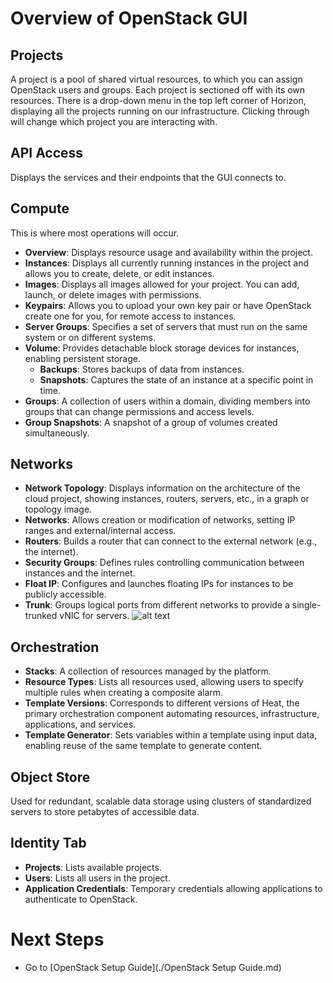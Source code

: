 # Overview of OpenStack GUI

## Projects

A project is a pool of shared virtual resources, to which you can assign OpenStack users and groups. Each project is sectioned off with its own resources. There is a drop-down menu in the top left corner of Horizon, displaying all the projects running on our infrastructure. Clicking through will change which project you are interacting with.

## API Access

Displays the services and their endpoints that the GUI connects to.

## Compute

This is where most operations will occur.

- **Overview**: Displays resource usage and availability within the project.
- **Instances**: Displays all currently running instances in the project and allows you to create, delete, or edit instances.
- **Images**: Displays all images allowed for your project. You can add, launch, or delete images with permissions.
- **Keypairs**: Allows you to upload your own key pair or have OpenStack create one for you, for remote access to instances.
- **Server Groups**: Specifies a set of servers that must run on the same system or on different systems.
- **Volume**: Provides detachable block storage devices for instances, enabling persistent storage.
  - **Backups**: Stores backups of data from instances.
  - **Snapshots**: Captures the state of an instance at a specific point in time.
- **Groups**: A collection of users within a domain, dividing members into groups that can change permissions and access levels.
- **Group Snapshots**: A snapshot of a group of volumes created simultaneously.

## Networks

- **Network Topology**: Displays information on the architecture of the cloud project, showing instances, routers, servers, etc., in a graph or topology image.
- **Networks**: Allows creation or modification of networks, setting IP ranges and external/internal access.
- **Routers**: Builds a router that can connect to the external network (e.g., the internet).
- **Security Groups**: Defines rules controlling communication between instances and the internet.
- **Float IP**: Configures and launches floating IPs for instances to be publicly accessible.
- **Trunk**: Groups logical ports from different networks to provide a single-trunked vNIC for servers.
![alt text](<../img/Network Topology .png>)

## Orchestration

- **Stacks**: A collection of resources managed by the platform.
- **Resource Types**: Lists all resources used, allowing users to specify multiple rules when creating a composite alarm.
- **Template Versions**: Corresponds to different versions of Heat, the primary orchestration component automating resources, infrastructure, applications, and services.
- **Template Generator**: Sets variables within a template using input data, enabling reuse of the same template to generate content.

## Object Store

Used for redundant, scalable data storage using clusters of standardized servers to store petabytes of accessible data.

## Identity Tab

- **Projects**: Lists available projects.
- **Users**: Lists all users in the project.
- **Application Credentials**: Temporary credentials allowing applications to authenticate to OpenStack.

# Next Steps

- Go to [OpenStack Setup Guide](./OpenStack Setup Guide.md)
